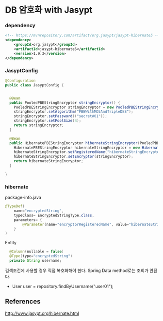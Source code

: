 DB 암호화 with Jasypt
=========================


### dependency

```xml
<!-- https://mvnrepository.com/artifact/org.jasypt/jasypt-hibernate5 -->
<dependency>
    <groupId>org.jasypt</groupId>
    <artifactId>jasypt-hibernate5</artifactId>
    <version>1.9.3</version>
</dependency>
```

### JasyptConfig
```java
@Configuration
public class JasyptConfig {


  @Bean
  public PooledPBEStringEncryptor stringEncryptor() {
    PooledPBEStringEncryptor stringEncryptor = new PooledPBEStringEncryptor();
    stringEncryptor.setAlgorithm("PBEWithMD5AndTripleDES");
    stringEncryptor.setPassword(("secret#01"));
    stringEncryptor.setPoolSize(4);
    return stringEncryptor;
  }

  @Bean
  public HibernatePBEStringEncryptor hibernateStringEncryptor(PooledPBEStringEncryptor stringEncryptor) {
    HibernatePBEStringEncryptor hibernateStringEncryptor = new HibernatePBEStringEncryptor();
    hibernateStringEncryptor.setRegisteredName("hibernateStringEncryptor");
    hibernateStringEncryptor.setEncryptor(stringEncryptor);
    return hibernateStringEncryptor;
  }

}
```

### hibernate
package-info.java
```java
@TypeDef(
    name="encryptedString",
    typeClass= EncryptedStringType.class,
    parameters= {
        @Parameter(name="encryptorRegisteredName", value="hibernateStringEncryptor")
    }
)
```

Entity
```java
  @Column(nullable = false)
  @Type(type="encryptedString")
  private String username;
```

검색조건에 사용할 경우 직접 복호화해야 한다. Spring Data method로는 조회가 안된다.  
  - User user = repository.findByUsername("user01");

## References
http://www.jasypt.org/hibernate.html

